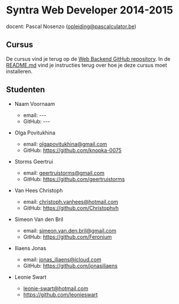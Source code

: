 Syntra Web Developer 2014-2015
==============================

docent: Pascal Nosenzo (opleiding@pascalculator.be)


## Cursus

De cursus vind je terug op de [Web Backend GitHub repository](https://github.com/pascalculator/web-backend). In de [README.md](https://github.com/pascalculator/web-backend/blob/master/README.md) vind je instructies terug over hoe je deze cursus moet installeren.


## Studenten

- Naam Voornaam
	- email: ---
	- GitHub: ---
	
- Olga Povitukhina
	- email: olgapovitukhina@gmail.com
	- GitHub: https://github.com/knopka-0075

- Storms Geertrui
	- email: geertruistorms@gmail.com
	- GitHub: https://github.com/geertruistorms

- Van Hees Christoph
	- email: christoph.vanhees@hotmail.com
	- GitHub: https://github.com/Christophvh

- Simeon Van den Bril
	- email:  simeon.van.den.bril@gmail.com
	- GitHub: https://github.com/Feronium

- Iliaens Jonas
	- email: jonas_iliaens@icloud.com
	- GitHub: https://github.com/jonasiliaens

- Leonie Swart
	- leonie-swart@hotmail.com
	- https://github.com/leonieswart
